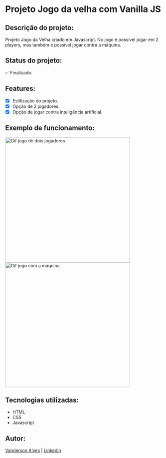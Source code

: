 # Projeto Jogo da velha com Vanilla JS

## Descrição do projeto:
Projeto Jogo da Velha criado em Javascript. No jogo é possível jogar em 2 players, mas também é possível jogar
contra a máquina.

## Status do projeto:
✅ Finalizado.

## Features:
- [x] Estilização do projeto.
- [X] Opção de 2 jogadores.
- [x] Opção de jogar contra inteligência artificial.

## Exemplo de funcionamento:
<img src="velha11.gif" alt="Gif jogo de dois jogadores" style="width:400px">
<img src="velhamaq.gif" alt="Gif jogo com a máquina" style="width:400px">

## Tecnologias utilizadas:
* HTML
* CSS
* Javascript

## Autor: 
[Vanderson Alves](https://github.com/vanderson-alves) | [Linkedin](https://www.linkedin.com/in/vanderson-alves07/)

